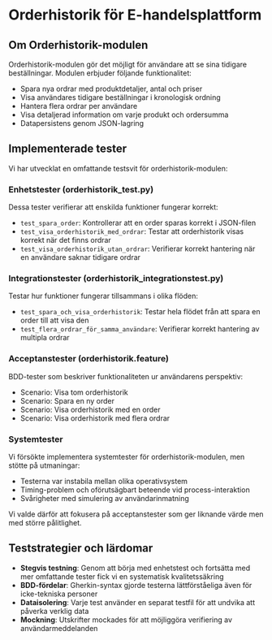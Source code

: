 # Orderhistorik för E-handelsplattform

## Om Orderhistorik-modulen

Orderhistorik-modulen gör det möjligt för användare att se sina tidigare beställningar. Modulen erbjuder följande funktionalitet:

- Spara nya ordrar med produktdetaljer, antal och priser
- Visa användares tidigare beställningar i kronologisk ordning
- Hantera flera ordrar per användare
- Visa detaljerad information om varje produkt och ordersumma
- Datapersistens genom JSON-lagring

## Implementerade tester

Vi har utvecklat en omfattande testsvit för orderhistorik-modulen:

### Enhetstester (orderhistorik_test.py)
Dessa tester verifierar att enskilda funktioner fungerar korrekt:
- `test_spara_order`: Kontrollerar att en order sparas korrekt i JSON-filen
- `test_visa_orderhistorik_med_ordrar`: Testar att orderhistorik visas korrekt när det finns ordrar
- `test_visa_orderhistorik_utan_ordrar`: Verifierar korrekt hantering när en användare saknar tidigare ordrar

### Integrationstester (orderhistorik_integrationstest.py)
Testar hur funktioner fungerar tillsammans i olika flöden:
- `test_spara_och_visa_orderhistorik`: Testar hela flödet från att spara en order till att visa den
- `test_flera_ordrar_för_samma_användare`: Verifierar korrekt hantering av multipla ordrar

### Acceptanstester (orderhistorik.feature)
BDD-tester som beskriver funktionaliteten ur användarens perspektiv:
- Scenario: Visa tom orderhistorik
- Scenario: Spara en ny order
- Scenario: Visa orderhistorik med en order
- Scenario: Visa orderhistorik med flera ordrar

### Systemtester
Vi försökte implementera systemtester för orderhistorik-modulen, men stötte på utmaningar:
- Testerna var instabila mellan olika operativsystem
- Timing-problem och oförutsägbart beteende vid process-interaktion
- Svårigheter med simulering av användarinmatning

Vi valde därför att fokusera på acceptanstester som ger liknande värde men med större pålitlighet.

## Teststrategier och lärdomar

- **Stegvis testning**: Genom att börja med enhetstest och fortsätta med mer omfattande tester fick vi en systematisk kvalitetssäkring
- **BDD-fördelar**: Gherkin-syntax gjorde testerna lättförståeliga även för icke-tekniska personer
- **Dataisolering**: Varje test använder en separat testfil för att undvika att påverka verklig data
- **Mockning**: Utskrifter mockades för att möjliggöra verifiering av användarmeddelanden